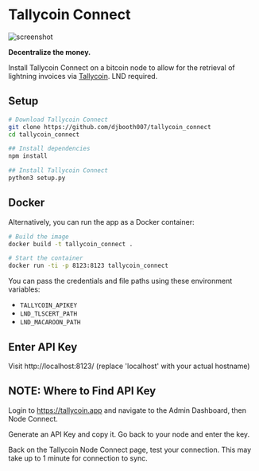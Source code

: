 # Tallycoin Connect

![screenshot](https://tallyco.in/img/tallycoin_connect_screenshot3.png)

**Decentralize the money.**

Install Tallycoin Connect on a bitcoin node to allow for the retrieval of lightning invoices via [Tallycoin](https://tallycoin.app). LND required.

## Setup

```sh
# Download Tallycoin Connect
git clone https://github.com/djbooth007/tallycoin_connect
cd tallycoin_connect

## Install dependencies
npm install

## Install Tallycoin Connect
python3 setup.py
```

## Docker

Alternatively, you can run the app as a Docker container:

```sh
# Build the image
docker build -t tallycoin_connect .

# Start the container
docker run -ti -p 8123:8123 tallycoin_connect
```

You can pass the credentials and file paths using these environment variables:

- `TALLYCOIN_APIKEY`
- `LND_TLSCERT_PATH`
- `LND_MACAROON_PATH`

## Enter API Key

Visit http://localhost:8123/ (replace 'localhost' with your actual hostname)

## NOTE: Where to Find API Key

Login to https://tallycoin.app and navigate to the Admin Dashboard, then Node Connect.

Generate an API Key and copy it. Go back to your node and enter the key.

Back on the Tallycoin Node Connect page, test your connection. This may take up to 1 minute for connection to sync.
